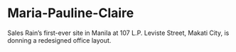 # Maria-Pauline-Claire
Sales Rain’s first-ever site in Manila at 107 L.P. Leviste Street, Makati City, is donning a redesigned office layout.
